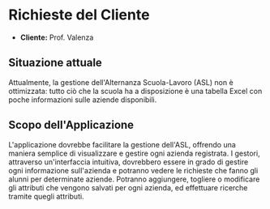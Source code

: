 # Richieste del Cliente

+ **Cliente:** Prof. Valenza

## Situazione attuale
Attualmente, la gestione dell'Alternanza Scuola-Lavoro (ASL) non è ottimizzata: tutto ciò che la scuola ha a disposizione è una tabella Excel con poche informazioni sulle aziende disponibili.

## Scopo dell'Applicazione
L'applicazione dovrebbe facilitare la gestione dell'ASL, offrendo una maniera semplice di visualizzare e gestire ogni azienda registrata. I gestori, attraverso un'interfaccia intuitiva, dovrebbero essere in grado di gestire ogni informazione sull'azienda e potranno vedere le richieste che fanno gli alunni per determinate aziende. Potranno aggiungere, togliere o modificare gli attributi che vengono salvati per ogni azienda, ed effettuare ricerche tramite quegli attributi.
